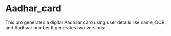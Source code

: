 # Aadhar_card
This pro generates a digital Aadhaar card using user details like name, DOB, and Aadhaar number.It generates two versions:
